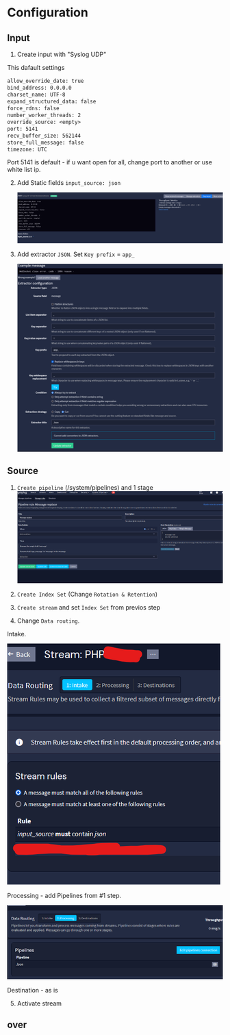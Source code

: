 # Configuration

## Input
1) Create input with "Syslog UDP"

This dafault settings

```
allow_override_date: true
bind_address: 0.0.0.0
charset_name: UTF-8
expand_structured_data: false
force_rdns: false
number_worker_threads: 2
override_source: <empty>
port: 5141
recv_buffer_size: 562144
store_full_message: false
timezone: UTC
```

Port 5141 is default - if u want open for all, change port to another or use white list ip.

2) Add Static fields `input_source: json`

   ![Input syslog](./img/graylog-input.png)

3) Add extractor `JSON`. Set `Key prefix` = `app_`

   ![Add json extractor](./img/graylog-extractor.png)


## Source
1) `Create pipeline` (/system/pipelines) and 1 stage
   ![Pipeline rule Message replace](./img/graylog-pipeline.png)

2) `Create Index Set` (Change `Rotation & Retention`)
3) `Create stream` and set `Index Set` from previos step
4) Change `Data routing`. 

Intake.

  ![Source data routing](./img/graylog-stream1.png)

Processing - add Pipelines from #1 step.

![Source data routing](./img/graylog-stream2.png)

Destination - as is

5) Activate stream

## over
